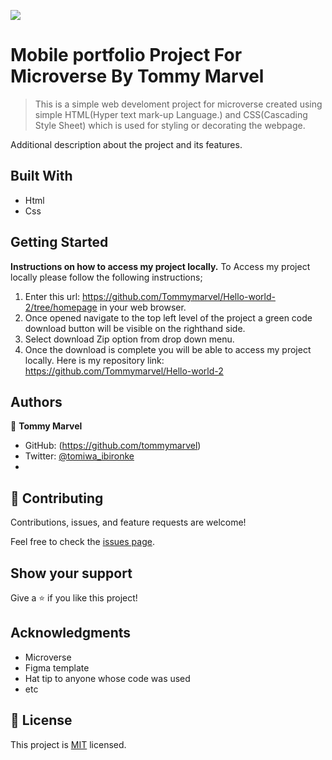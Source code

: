 ![](https://img.shields.io/badge/Microverse-blueviolet)

# Mobile portfolio Project For Microverse By Tommy Marvel

> This is a simple web develoment project for microverse created using simple HTML(Hyper text mark-up Language.) and CSS(Cascading Style Sheet) which is used for styling or decorating the webpage.



Additional description about the project and its features.

## Built With

- Html
- Css

## Getting Started

**Instructions on how to access my project locally.**
 To Access my project locally please follow the following instructions;
1. Enter this url:  https://github.com/Tommymarvel/Hello-world-2/tree/homepage in your web browser.
2. Once opened navigate to the top left level of the project a green code download button will be visible on the righthand side.
3. Select download Zip option from drop down menu.
4. Once the download is complete you will be able to access my project locally.
Here is my repository link: https://github.com/Tommymarvel/Hello-world-2


## Authors

👤 **Tommy Marvel**
- GitHub: (https://github.com/tommymarvel)
- Twitter: [@tomiwa_ibironke](https://twitter.com/tomiwa_ibironke) 
-

## 🤝 Contributing

Contributions, issues, and feature requests are welcome!

Feel free to check the [issues page](../../issues/).

## Show your support

Give a ⭐️ if you like this project!

## Acknowledgments
- Microverse
- Figma template
- Hat tip to anyone whose code was used
- etc

## 📝 License

This project is [MIT](./MIT.md) licensed.